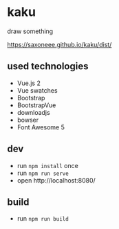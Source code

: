 # kaku

draw something

https://saxoneee.github.io/kaku/dist/

## used technologies

* Vue.js 2
* Vue swatches
* Bootstrap
* BootstrapVue
* downloadjs
* bowser
* Font Awesome 5

## dev

* run `npm install` once
* run `npm run serve`
* open http://localhost:8080/

## build

* run `npm run build`

